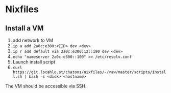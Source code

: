 # Nixfiles

## Install a VM

1. add network to VM
  1. `ip a add 2a0c:e300:<IID> dev <dev>`
  2. `ip r add default via 2a0c:e300:12::190 dev <dev>`
  3. `echo "nameserver 2a0c:e300::100" >> /etc/resolv.conf`
2. Launch install script
  1. `curl
https://git.locahlo.st/chatons/nixfiles/-/raw/master/scripts/install.sh | bash
-s <disk> <hostname>`

The VM should be accessible via SSH.
